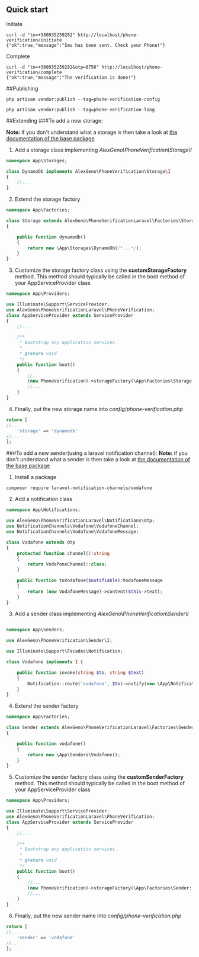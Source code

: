 ## Quick start

Initiate
```shell
curl -d "to=+380935259282" http://localhost/phone-verification/initiate
{"ok":true,"message":"Sms has been sent. Check your Phone!"}
```

Complete
```shell
curl -d "to=+380935259282&otp=8756" http://localhost/phone-verification/complete
{"ok":true,"message":"The verification is done!"}
```

##Publishing
```shell
php artisan vendor:publish --tag=phone-verification-config
```
```shell
php artisan vendor:publish --tag=phone-verification-lang
```

##Extending
###To add a new storage:

**Note:** if you don't understand what a storage is then take a look at [ the documentation of the base package ](https://github.com/alexeygeno/phone-verification-php/blob/master/README.md)
1. Add a storage class implementing *AlexGeno\PhoneVerification\Storage\I*
```php
namespace App\Storages;

class DynamoDb implements AlexGeno\PhoneVerification\Storage\I
{ 
    //...
}
```
2. Extend the storage factory
```php
namespace App\Factories;

class Storage extends AlexGeno\PhoneVerificationLaravel\Factories\Storage
{

    public function dynamodb()
    {
        return new \App\Storages\DynamoDb(/*...*/);
    }
}
```
3. Customize the storage factory class using the **customStorageFactory** method. This method should typically be called in the boot method of your AppServiceProvider class
```php
namespace App\Providers;

use Illuminate\Support\ServiceProvider;
use AlexGeno\PhoneVerificationLaravel\PhoneVerification;
class AppServiceProvider extends ServiceProvider
{
    //...

    /**
     * Bootstrap any application services.
     *
     * @return void
     */
    public function boot()
    {
        //...
        (new PhoneVerification)->storageFactory(\App\Factories\Storage::class);
        //...
    }
}
```
4. Finally, put the new storage name into *config/phone-verification.php*
```php
return [
//...
    'storage' => 'dynamodb'
//...
];
```
###To add a new sender(using a laravel notification channel):
**Note:** if you don't understand what a sender is then take a look at [ the documentation of the base package ](https://github.com/alexeygeno/phone-verification-php/blob/master/README.md)

1. Install a package
```shell
composer require laravel-notification-channels/vodafone
```
2. Add a notification class

```php
namespace App\Notifications;

use AlexGeno\PhoneVerificationLaravel\Notifications\Otp;
use NotificationChannels\Vodafone\VodafoneChannel;
use NotificationChannels\Vodafone\VodafoneMessage;

class Vodafone extends Otp
{ 
    protected function channel():string
    {
        return VodafoneChannel::class;
    }

    public function toVodafone($notifiable):VodafoneMessage
    {
        return (new VodafoneMessage)->content($this->text);
    }
}
```
3. Add a sender class implementing *AlexGeno\PhoneVerification\Sender\I*
```php

namespace App\Senders;

use AlexGeno\PhoneVerification\Sender\I;

use Illuminate\Support\Facades\Notification;

class Vodafone implements I {

    public function invoke(string $to, string $text)
    {
        Notification::route('vodafone', $to)->notify(new \App\Notifications\Vodafone($text));
    }
}

```
4. Extend the sender factory
```php
namespace App\Factories;

class Sender extends AlexGeno\PhoneVerificationLaravel\Factories\Sender
{

    public function vodafone()
    {
        return new \App\Senders\Vodafone();
    }
}
```
5. Customize the sender factory class using the **customSenderFactory** method. This method should typically be called in the boot method of your AppServiceProvider class
```php
namespace App\Providers;

use Illuminate\Support\ServiceProvider;
use AlexGeno\PhoneVerificationLaravel\PhoneVerification;
class AppServiceProvider extends ServiceProvider
{
    //...

    /**
     * Bootstrap any application services.
     *
     * @return void
     */
    public function boot()
    {
        //...
        (new PhoneVerification)->storageFactory(\App\Factories\Sender::class);
        //...
    }
}
```
6. Finally, put the new sender name into *config/phone-verification.php*
```php
return [
//...
    'sender' => 'vodafone'
//...
];
